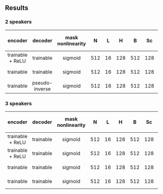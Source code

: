 ## Results
### 2 speakers
| encoder | decoder | mask nonlinearity | N | L | H | B | Sc | P | X | R | causal | batch size | optimizer | lr | gradient clipping | SI-SDRi [dB] | SDRi [dB] | PESQ |
| :---: | :---: | :---: | :---: | :---: | :---: | :---: | :---: | :---: | :---: | :---: | :---: | :---: | :---: | :---: | :---: | :---: | :---: | :---: |
| trainable + ReLU | trainable | sigmoid | 512 | 16 | 128 | 512 | 128 | 3 | 8 | 3 | False | 4 | adam | 1e-3 | 5 | 15.5 | 15.8 | 3.27 |
| trainable | trainable | sigmoid | 512 | 16 | 128 | 512 | 128 | 3 | 8 | 3 | False | 4 | adam | 1e-3 | 5 | 15.1 | 15.4 | 3.20 |
| trainable | pseudo-inverse | sigmoid | 512 | 16 | 128 | 512 | 128 | 3 | 8 | 3 | False | 4 | adam | 1e-3 | 5 | 14.9 | 15.1 | 3.16 |

### 3 speakers
| encoder | decoder | mask nonlinearity | N | L | H | B | Sc | P | X | R | causal | batch size | optimizer | lr | gradient clipping | SI-SDRi [dB] | SDRi [dB] | PESQ |
| :---: | :---: | :---: | :---: | :---: | :---: | :---: | :---: | :---: | :---: | :---: | :---: | :---: | :---: | :---: | :---: | :---: | :---: | :---: |
| trainable + ReLU | trainable | sigmoid | 512 | 16 | 128 | 512 | 128 | 3 | 8 | 3 | False | 4 | adam | 1e-3 | 5 | 11.3 | 11.7 | 1.88 |
| trainable + ReLU | trainable | sigmoid | 512 | 16 | 128 | 512 | 128 | 3 | 8 | 3 | False | 8 | adam | 1e-3 | 5 | 11.4 | 11.7 | 1.89 |
| trainable | trainable | sigmoid | 512 | 16 | 128 | 512 | 128 | 3 | 8 | 3 | False | 4 | adam | 1e-3 | 5 | 11.2 | 11.6 | 1.86 |
| trainable | trainable | sigmoid | 512 | 16 | 128 | 512 | 128 | 3 | 8 | 3 | False | 8 | adam | 1e-3 | 5 | 11.5 | 11.9 | 1.95 |